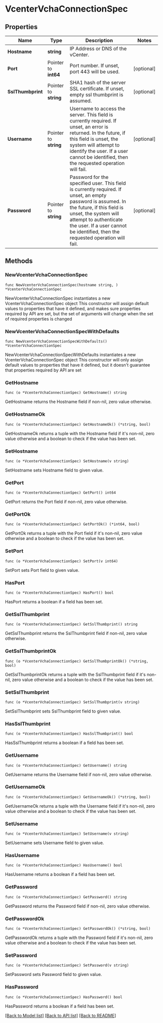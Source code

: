 # VcenterVchaConnectionSpec

## Properties

Name | Type | Description | Notes
------------ | ------------- | ------------- | -------------
**Hostname** | **string** | IP Address or DNS of the vCenter. | 
**Port** | Pointer to **int64** | Port number. If unset, port 443 will be used. | [optional] 
**SslThumbprint** | Pointer to **string** | SHA1 hash of the server SSL certificate. If unset, empty ssl thumbprint is assumed. | [optional] 
**Username** | Pointer to **string** | Username to access the server. This field is currently required. If unset, an error is returned. In the future, if this field is unset, the system will attempt to identify the user. If a user cannot be identified, then the requested operation will fail. | [optional] 
**Password** | Pointer to **string** | Password for the specified user. This field is currently required. If unset, an empty password is assumed. In the future, if this field is unset, the system will attempt to authenticate the user. If a user cannot be identified, then the requested operation will fail. | [optional] 

## Methods

### NewVcenterVchaConnectionSpec

`func NewVcenterVchaConnectionSpec(hostname string, ) *VcenterVchaConnectionSpec`

NewVcenterVchaConnectionSpec instantiates a new VcenterVchaConnectionSpec object
This constructor will assign default values to properties that have it defined,
and makes sure properties required by API are set, but the set of arguments
will change when the set of required properties is changed

### NewVcenterVchaConnectionSpecWithDefaults

`func NewVcenterVchaConnectionSpecWithDefaults() *VcenterVchaConnectionSpec`

NewVcenterVchaConnectionSpecWithDefaults instantiates a new VcenterVchaConnectionSpec object
This constructor will only assign default values to properties that have it defined,
but it doesn't guarantee that properties required by API are set

### GetHostname

`func (o *VcenterVchaConnectionSpec) GetHostname() string`

GetHostname returns the Hostname field if non-nil, zero value otherwise.

### GetHostnameOk

`func (o *VcenterVchaConnectionSpec) GetHostnameOk() (*string, bool)`

GetHostnameOk returns a tuple with the Hostname field if it's non-nil, zero value otherwise
and a boolean to check if the value has been set.

### SetHostname

`func (o *VcenterVchaConnectionSpec) SetHostname(v string)`

SetHostname sets Hostname field to given value.


### GetPort

`func (o *VcenterVchaConnectionSpec) GetPort() int64`

GetPort returns the Port field if non-nil, zero value otherwise.

### GetPortOk

`func (o *VcenterVchaConnectionSpec) GetPortOk() (*int64, bool)`

GetPortOk returns a tuple with the Port field if it's non-nil, zero value otherwise
and a boolean to check if the value has been set.

### SetPort

`func (o *VcenterVchaConnectionSpec) SetPort(v int64)`

SetPort sets Port field to given value.

### HasPort

`func (o *VcenterVchaConnectionSpec) HasPort() bool`

HasPort returns a boolean if a field has been set.

### GetSslThumbprint

`func (o *VcenterVchaConnectionSpec) GetSslThumbprint() string`

GetSslThumbprint returns the SslThumbprint field if non-nil, zero value otherwise.

### GetSslThumbprintOk

`func (o *VcenterVchaConnectionSpec) GetSslThumbprintOk() (*string, bool)`

GetSslThumbprintOk returns a tuple with the SslThumbprint field if it's non-nil, zero value otherwise
and a boolean to check if the value has been set.

### SetSslThumbprint

`func (o *VcenterVchaConnectionSpec) SetSslThumbprint(v string)`

SetSslThumbprint sets SslThumbprint field to given value.

### HasSslThumbprint

`func (o *VcenterVchaConnectionSpec) HasSslThumbprint() bool`

HasSslThumbprint returns a boolean if a field has been set.

### GetUsername

`func (o *VcenterVchaConnectionSpec) GetUsername() string`

GetUsername returns the Username field if non-nil, zero value otherwise.

### GetUsernameOk

`func (o *VcenterVchaConnectionSpec) GetUsernameOk() (*string, bool)`

GetUsernameOk returns a tuple with the Username field if it's non-nil, zero value otherwise
and a boolean to check if the value has been set.

### SetUsername

`func (o *VcenterVchaConnectionSpec) SetUsername(v string)`

SetUsername sets Username field to given value.

### HasUsername

`func (o *VcenterVchaConnectionSpec) HasUsername() bool`

HasUsername returns a boolean if a field has been set.

### GetPassword

`func (o *VcenterVchaConnectionSpec) GetPassword() string`

GetPassword returns the Password field if non-nil, zero value otherwise.

### GetPasswordOk

`func (o *VcenterVchaConnectionSpec) GetPasswordOk() (*string, bool)`

GetPasswordOk returns a tuple with the Password field if it's non-nil, zero value otherwise
and a boolean to check if the value has been set.

### SetPassword

`func (o *VcenterVchaConnectionSpec) SetPassword(v string)`

SetPassword sets Password field to given value.

### HasPassword

`func (o *VcenterVchaConnectionSpec) HasPassword() bool`

HasPassword returns a boolean if a field has been set.


[[Back to Model list]](../README.md#documentation-for-models) [[Back to API list]](../README.md#documentation-for-api-endpoints) [[Back to README]](../README.md)


